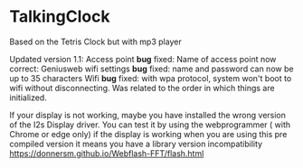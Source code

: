 # TalkingClock
Based on the Tetris Clock but with mp3 player

Updated version 1.1:
Access point **bug** fixed: Name of access point now correct: Geniusweb
wifi settings **bug** fixed: name and password can now be up to 35 characters
Wifi **bug** fixed: with wpa protocol, system won't boot to wifi without disconnecting. Was related to the order in which things are initialized.


If your display is not working, maybe you have installed the wrong version of the I2s Display driver.
You can test it by using the webprogrammer ( with Chrome or edge only) if the display is working when you are using this pre compiled version it means you have a library version incompatibility
https://donnersm.github.io/Webflash-FFT/flash.html

